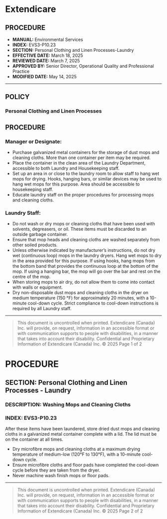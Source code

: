 # Extendicare

## PROCEDURE
- **MANUAL:** Environmental Services
- **INDEX:** EVS3-P10.23
- **SECTION:** Personal Clothing and Linen Processes-Laundry
- **EFFECTIVE DATE:** March 18, 2025
- **REVIEWED DATE:** March 7, 2025
- **APPROVED BY:** Senior Director, Operational Quality and Professional Practice
- **MODIFIED DATE:** May 14, 2025

----

## POLICY
### Personal Clothing and Linen Processes

## PROCEDURE

### Manager or Designate:
- Purchase galvanized metal containers for the storage of dust mops and cleaning cloths. More than one container per item may be required.
- Place the container in the clean area of the Laundry Department, accessible to both Laundry and Housekeeping staff.
- Set up an area in or close to the laundry room to allow staff to hang wet mops for drying. Hooks, hanging bars, or similar devices may be used to hang wet mops for this purpose. Area should be accessible to housekeeping staff.
- Educate laundry staff on the proper procedures for processing mops and cleaning cloths.

### Laundry Staff:
- Do not wash or dry mops or cleaning cloths that have been used with solvents, degreasers, or oil. These items must be discarded to an outside garbage container.
- Ensure that mop heads and cleaning cloths are washed separately from other soiled products.
- Unless otherwise indicated by manufacturer’s instructions, do not dry wet (continuous loop) mops in the laundry dryers. Hang wet mops to dry in the area provided for this purpose. If using hooks, hang mops from the bottom band that provides the continuous loop at the bottom of the mop. If using a hanging bar, the mop will go over the bar and rest on the centre of the mop.
- When storing mops to air dry, do not allow them to come into contact with walls or equipment.
- Dry non-disposable dust mops and cleaning cloths in the dryer on medium temperature (150 °F) for approximately 20 minutes, with a 10-minute cool-down cycle. Strict compliance to cool-down instructions is required by all Laundry staff.

----

> This document is uncontrolled when printed.
> Extendicare (Canada) Inc. will provide, on request, information in an accessible format or with communication supports to people with disabilities, in a manner that takes into account their disability. Confidential and Proprietary Information of Extendicare (Canada) Inc. © 2025
> Page 1 of 2

# PROCEDURE

## SECTION: Personal Clothing and Linen Processes - Laundry
### DESCRIPTION: Washing Mops and Cleaning Cloths
### INDEX: EVS3-P10.23

After these items have been laundered, store dried dust mops and cleaning cloths in a galvanized metal container complete with a lid. The lid must be on the container at all times.

- Dry microfibre mops and cleaning cloths at a maximum drying temperature of medium-low (120°F to 130°F), with a 10-minute cool-down cycle.
- Ensure microfibre cloths and floor pads have completed the cool-down cycle before they are taken from the dryer.
- Never machine wash finish mops or floor pads.

----

> This document is uncontrolled when printed.
> Extendicare (Canada) Inc. will provide, on request, information in an accessible format or with communication supports to people with disabilities, in a manner that takes into account their disability.
> Confidential and Proprietary Information of Extendicare (Canada) Inc. © 2025
> Page 2 of 2